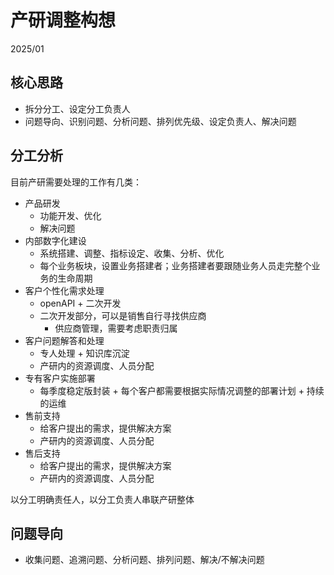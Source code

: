 # 产研调整构想

2025/01

## 核心思路

- 拆分分工、设定分工负责人
- 问题导向、识别问题、分析问题、排列优先级、设定负责人、解决问题

## 分工分析

目前产研需要处理的工作有几类：

- 产品研发
  - 功能开发、优化
  - 解决问题
- 内部数字化建设
  - 系统搭建、调整、指标设定、收集、分析、优化
  - 每个业务板块，设置业务搭建者；业务搭建者要跟随业务人员走完整个业务的生命周期
- 客户个性化需求处理
  - openAPI + 二次开发
  - 二次开发部分，可以是销售自行寻找供应商
    - 供应商管理，需要考虑职责归属
- 客户问题解答和处理
  - 专人处理 + 知识库沉淀
  - 产研内的资源调度、人员分配
- 专有客户实施部署
  - 每季度稳定版封装 + 每个客户都需要根据实际情况调整的部署计划 + 持续的运维
- 售前支持
  - 给客户提出的需求，提供解决方案
  - 产研内的资源调度、人员分配
- 售后支持
  - 给客户提出的需求，提供解决方案
  - 产研内的资源调度、人员分配

以分工明确责任人，以分工负责人串联产研整体

## 问题导向

- 收集问题、追溯问题、分析问题、排列问题、解决/不解决问题